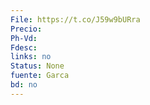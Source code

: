 ```yaml
---
File: https://t.co/J59w9bURra
Precio: 
Ph-Vd: 
Fdesc: 
links: no
Status: None
fuente: Garca
bd: no
---
```

